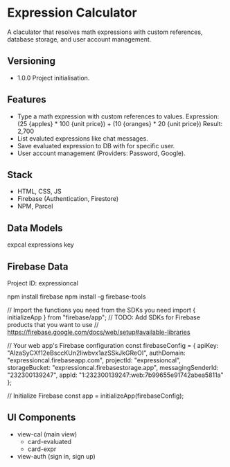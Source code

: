 # Expression Calculator
A claculator that resolves math expressions with custom references, database storage, and user account management.

## Versioning
- 1.0.0 Project initialisation. 

## Features
- Type a math expression with custom references to values. 
  Expression: (25 {apples} * 100 {unit price}) + (10 {oranges} * 20 {unit price})
  Result: 2,700
- List evaluted expressions like chat messages.
- Save evaluated expression to DB with for specific user.
- User account management (Providers: Password, Google).

## Stack
- HTML, CSS, JS
- Firebase (Authentication, Firestore)
- NPM, Parcel

## Data Models

expcal 
  expressions
    key

## Firebase Data
Project ID: expressioncal

npm install firebase
npm install -g firebase-tools

// Import the functions you need from the SDKs you need
import { initializeApp } from "firebase/app";
// TODO: Add SDKs for Firebase products that you want to use
// https://firebase.google.com/docs/web/setup#available-libraries

// Your web app's Firebase configuration
const firebaseConfig = {
  apiKey: "AIzaSyCXf12eBsccKUn2Iiwbvx1azSSkJkGReOI",
  authDomain: "expressioncal.firebaseapp.com",
  projectId: "expressioncal",
  storageBucket: "expressioncal.firebasestorage.app",
  messagingSenderId: "232300139247",
  appId: "1:232300139247:web:7b99655e91742abea5811a"
};

// Initialize Firebase
const app = initializeApp(firebaseConfig);

## UI Components
- view-cal (main view)
  - card-evaluated
  - card-expr
- view-auth (sign in, sign up)

